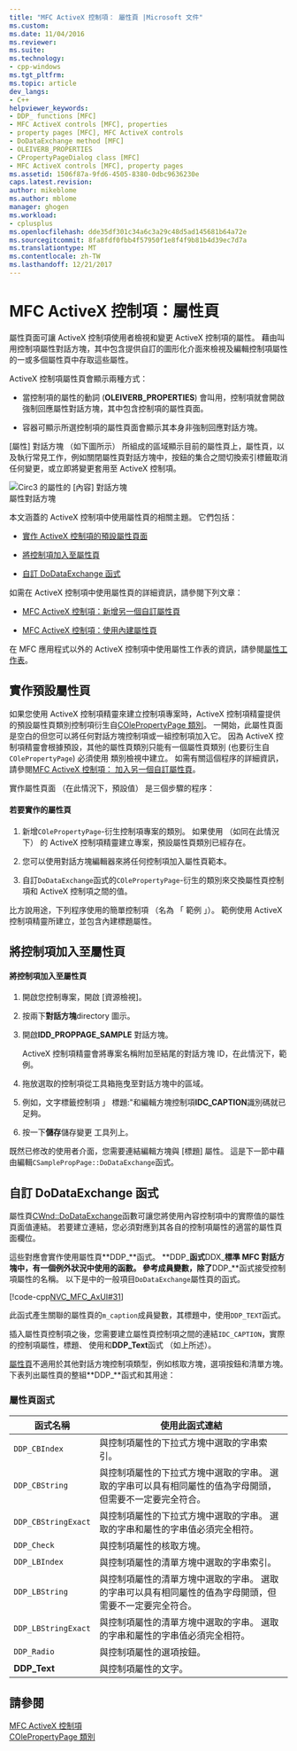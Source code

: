 ```yaml
---
title: "MFC ActiveX 控制項： 屬性頁 |Microsoft 文件"
ms.custom: 
ms.date: 11/04/2016
ms.reviewer: 
ms.suite: 
ms.technology:
- cpp-windows
ms.tgt_pltfrm: 
ms.topic: article
dev_langs:
- C++
helpviewer_keywords:
- DDP_ functions [MFC]
- MFC ActiveX controls [MFC], properties
- property pages [MFC], MFC ActiveX controls
- DoDataExchange method [MFC]
- OLEIVERB_PROPERTIES
- CPropertyPageDialog class [MFC]
- MFC ActiveX controls [MFC], property pages
ms.assetid: 1506f87a-9fd6-4505-8380-0dbc9636230e
caps.latest.revision: 
author: mikeblome
ms.author: mblome
manager: ghogen
ms.workload:
- cplusplus
ms.openlocfilehash: dde35df301c34a6c3a29c48d5ad145681b64a72e
ms.sourcegitcommit: 8fa8fdf0fbb4f57950f1e8f4f9b81b4d39ec7d7a
ms.translationtype: MT
ms.contentlocale: zh-TW
ms.lasthandoff: 12/21/2017
---
```

# <a name="mfc-activex-controls-property-pages"></a>MFC ActiveX 控制項：屬性頁
屬性頁面可讓 ActiveX 控制項使用者檢視和變更 ActiveX 控制項的屬性。 藉由叫用控制項屬性對話方塊，其中包含提供自訂的圖形化介面來檢視及編輯控制項屬性的一或多個屬性頁中存取這些屬性。  
  
 ActiveX 控制項屬性頁會顯示兩種方式：  
  
-   當控制項的屬性的動詞 (**OLEIVERB_PROPERTIES**) 會叫用，控制項就會開啟強制回應屬性對話方塊，其中包含控制項的屬性頁面。  
  
-   容器可顯示所選控制項的屬性頁面會顯示其本身非強制回應對話方塊。  
  
 [屬性] 對話方塊 （如下圖所示） 所組成的區域顯示目前的屬性頁上，屬性頁，以及執行常見工作，例如關閉屬性頁對話方塊中，按鈕的集合之間切換索引標籤取消任何變更，或立即將變更套用至 ActiveX 控制項。  
  
 ![Circ3 的屬性的 [內容] 對話方塊](../mfc/media/vc373i1.gif "vc373i1")  
屬性對話方塊  
  
 本文涵蓋的 ActiveX 控制項中使用屬性頁的相關主題。 它們包括：  
  
-   [實作 ActiveX 控制項的預設屬性頁面](#_core_implementing_the_default_property_page)  
  
-   [將控制項加入至屬性頁](#_core_adding_controls_to_a_property_page)  
  
-   [自訂 DoDataExchange 函式](#_core_customizing_the_dodataexchange_function)  
  
 如需在 ActiveX 控制項中使用屬性頁的詳細資訊，請參閱下列文章：  
  
-   [MFC ActiveX 控制項：新增另一個自訂屬性頁](../mfc/mfc-activex-controls-adding-another-custom-property-page.md)  
  
-   [MFC ActiveX 控制項：使用內建屬性頁](../mfc/mfc-activex-controls-using-stock-property-pages.md)  
  
 在 MFC 應用程式以外的 ActiveX 控制項中使用屬性工作表的資訊，請參閱[屬性工作表](../mfc/property-sheets-mfc.md)。  
  
##  <a name="_core_implementing_the_default_property_page"></a>實作預設屬性頁  
 如果您使用 ActiveX 控制項精靈來建立控制項專案時，ActiveX 控制項精靈提供的預設屬性頁類別控制項衍生自[COlePropertyPage 類別](../mfc/reference/colepropertypage-class.md)。 一開始，此屬性頁面是空白的但您可以將任何對話方塊控制項或一組控制項加入它。 因為 ActiveX 控制項精靈會根據預設，其他的屬性頁類別只能有一個屬性頁類別 (也要衍生自`COlePropertyPage`) 必須使用 類別檢視中建立。 如需有關這個程序的詳細資訊，請參閱[MFC ActiveX 控制項： 加入另一個自訂屬性頁](../mfc/mfc-activex-controls-adding-another-custom-property-page.md)。  
  
 實作屬性頁面 （在此情況下，預設值） 是三個步驟的程序：  
  
#### <a name="to-implement-a-property-page"></a>若要實作的屬性頁  
  
1.  新增`COlePropertyPage`-衍生控制項專案的類別。 如果使用 （如同在此情況下） 的 ActiveX 控制項精靈建立專案，預設屬性頁類別已經存在。  
  
2.  您可以使用對話方塊編輯器來將任何控制項加入屬性頁範本。  
  
3.  自訂`DoDataExchange`函式的`COlePropertyPage`-衍生的類別來交換屬性頁控制項和 ActiveX 控制項之間的值。  
  
 比方說用途，下列程序使用的簡單控制項 （名為 「 範例 」）。 範例使用 ActiveX 控制項精靈所建立，並包含內建標題屬性。  
  
##  <a name="_core_adding_controls_to_a_property_page"></a>將控制項加入至屬性頁  
  
#### <a name="to-add-controls-to-a-property-page"></a>將控制項加入至屬性頁  
  
1.  開啟您控制專案，開啟 [資源檢視]。  
  
2.  按兩下**對話方塊**directory 圖示。  
  
3.  開啟**IDD_PROPPAGE_SAMPLE**  對話方塊。  
  
     ActiveX 控制項精靈會將專案名稱附加至結尾的對話方塊 ID，在此情況下，範例。  
  
4.  拖放選取的控制項從工具箱拖曳至對話方塊中的區域。  
  
5.  例如，文字標籤控制項 」 標題:"和編輯方塊控制項**IDC_CAPTION**識別碼就已足夠。  
  
6.  按一下**儲存**儲存變更 工具列上。  
  
 既然已修改的使用者介面，您需要連結編輯方塊與 [標題] 屬性。 這是下一節中藉由編輯`CSamplePropPage::DoDataExchange`函式。  
  
##  <a name="_core_customizing_the_dodataexchange_function"></a>自訂 DoDataExchange 函式  
 屬性頁[CWnd::DoDataExchange](../mfc/reference/cwnd-class.md#dodataexchange)函數可讓您將使用內容控制項中的實際值的屬性頁面值連結。 若要建立連結，您必須對應到其各自的控制項屬性的適當的屬性頁面欄位。  
  
 這些對應會實作使用屬性頁**DDP_**函式。 **DDP_**函式**DDX_**標準 MFC 對話方塊中，有一個例外狀況中使用的函數。 參考成員變數，除了**DDP_**函式接受控制項屬性的名稱。 以下是中的一般項目`DoDataExchange`屬性頁的函式。  
  
 [!code-cpp[NVC_MFC_AxUI#31](../mfc/codesnippet/cpp/mfc-activex-controls-property-pages_1.cpp)]  
  
 此函式產生關聯的屬性頁的`m_caption`成員變數，其標題中，使用`DDP_TEXT`函式。  
  
 插入屬性頁控制項之後，您需要建立屬性頁控制項之間的連結`IDC_CAPTION`，實際的控制項屬性，標題、 使用和**DDP_Text**函式 （如上所述）。  
  
 [屬性頁](../mfc/reference/property-pages-mfc.md)不適用於其他對話方塊控制項類型，例如核取方塊，選項按鈕和清單方塊。 下表列出屬性頁的整組**DDP_**函式和其用途：  
  
### <a name="property-page-functions"></a>屬性頁函式  
  
|函式名稱|使用此函式連結|  
|-------------------|-------------------------------|  
|`DDP_CBIndex`|與控制項屬性的下拉式方塊中選取的字串索引。|  
|`DDP_CBString`|與控制項屬性的下拉式方塊中選取的字串。 選取的字串可以具有相同屬性的值為字母開頭，但需要不一定要完全符合。|  
|`DDP_CBStringExact`|與控制項屬性的下拉式方塊中選取的字串。 選取的字串和屬性的字串值必須完全相符。|  
|`DDP_Check`|與控制項屬性的核取方塊。|  
|`DDP_LBIndex`|與控制項屬性的清單方塊中選取的字串索引。|  
|`DDP_LBString`|與控制項屬性的清單方塊中選取的字串。 選取的字串可以具有相同屬性的值為字母開頭，但需要不一定要完全符合。|  
|`DDP_LBStringExact`|與控制項屬性的清單方塊中選取的字串。 選取的字串和屬性的字串值必須完全相符。|  
|`DDP_Radio`|與控制項屬性的選項按鈕。|  
|**DDP_Text**|與控制項屬性的文字。|  
  
## <a name="see-also"></a>請參閱  
 [MFC ActiveX 控制項](../mfc/mfc-activex-controls.md)   
 [COlePropertyPage 類別](../mfc/reference/colepropertypage-class.md)
